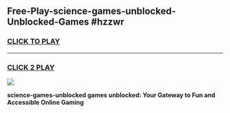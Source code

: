 
## Free-Play-science-games-unblocked-Unblocked-Games #hzzwr
<h3>
<a href="https://news.freeplayer.one?title=science-games-unblocked&ref=8M">CLICK TO PLAY</a></h3>
<hr>

<h3>
<a href="https://news.freeplayer.one?title=science-games-unblocked&ref=8M">CLICK 2 PLAY</a>
  
</h3>

<a href="https://news.freeplayer.one?title=science-games-unblocked&ref=8M"><img src="https://clearcache.store/games.png"></a>


**science-games-unblocked games unblocked: Your Gateway to Fun and Accessible Online Gaming**
